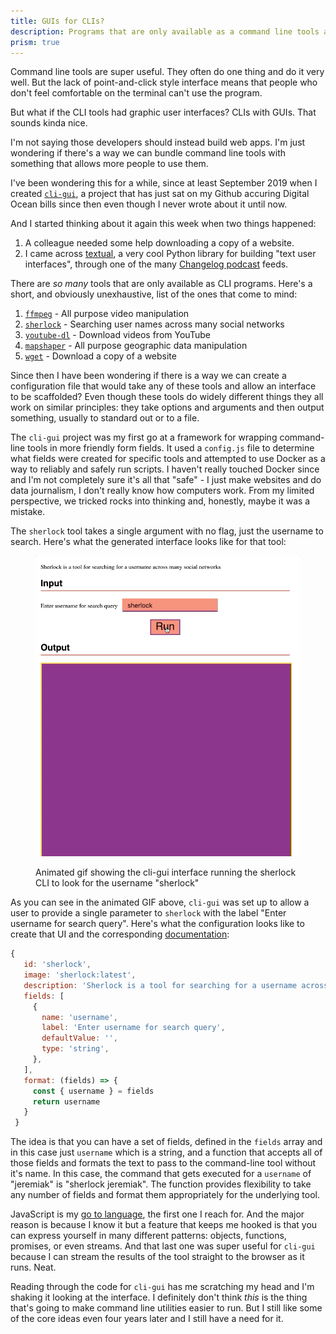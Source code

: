 ```yaml
---
title: GUIs for CLIs?
description: Programs that are only available as a command line tools are often powerful but out of reach for less technical users. Maybe they should have configurable UIs.
prism: true
---
```


Command line tools are super useful. They often do one thing and do it very well. But the lack of point-and-click style interface means that people who don't feel comfortable on the terminal can't use the program.

But what if the CLI tools had graphic user interfaces? CLIs with GUIs. That sounds kinda nice.

I'm not saying those developers should instead build web apps. I'm just wondering if there's a way we can bundle command line tools with something that allows more people to use them.

I've been wondering this for a while, since at least September 2019 when I created [`cli-gui`](https://github.com/jeremiak/cli-gui), a project that has just sat on my Github accuring Digital Ocean bills since then even though I never wrote about it until now. 

And I started thinking about it again this week when two things happened:

1. A colleague needed some help downloading a copy of a website.
2. I came across [textual](https://textual.textualize.io/), a very cool Python library for building "text user interfaces", through one of the many [Changelog podcast](https://changelog.com/) feeds.

There are _so many_ tools that are only available as CLI programs. Here's a short, and obviously unexhaustive, list of the ones that come to mind:

1. [`ffmpeg`](https://ffmpeg.org/) - All purpose video manipulation
2. [`sherlock`](https://sherlock-project.github.io/) - Searching user names across many social networks
3. [`youtube-dl`](http://ytdl-org.github.io/youtube-dl/) - Download videos from YouTube
4. [`mapshaper`](https://mapshaper.org/) - All purpose geographic data manipulation
5. [`wget`](https://www.gnu.org/software/wget/) - Download a copy of a website

Since then I have been wondering if there is a way we can create a configuration file that would take any of these tools and allow an interface to be scaffolded? Even though these tools do widely different things they all work on similar principles: they take options and arguments and then output something, usually to standard out or to a file.

The `cli-gui` project was my first go at a framework for wrapping command-line tools in more friendly form fields. It used a `config.js` file to determine what fields were created for specific tools and attempted to use Docker as a way to reliably and safely run scripts. I haven't really touched Docker since and I'm not completely sure it's all that "safe" - I just make websites and do data journalism, I don't really know how computers work. From my limited perspective, we tricked rocks into thinking and, honestly, maybe it was a mistake.

The `sherlock` tool takes a single argument with no flag, just the username to search. Here's what the generated interface looks like for that tool:

<figure>

![](https://github.com/jeremiak/cli-gui/raw/master/example.gif)

   <figcaption>Animated gif showing the cli-gui interface running the sherlock CLI to look for the username "sherlock"</figcaption>
</figure>

As you can see in the animated GIF above, `cli-gui` was set up to allow a user to provide a single parameter to `sherlock` with the label "Enter username for search query". Here's what the configuration looks like to create that UI and the corresponding [documentation](https://github.com/jeremiak/cli-gui#adding-a-cli-tool):

```js
{
   id: 'sherlock',
   image: 'sherlock:latest',
   description: 'Sherlock is a tool for searching for a username across many social networks (<a href="https://github.com/sherlock-project/sherlock">website</a>)',
   fields: [
     {
       name: 'username',
       label: 'Enter username for search query',
       defaultValue: '',
       type: 'string',
     },
   ],
   format: (fields) => {
     const { username } = fields
     return username
   }
 }
 ```

The idea is that you can have a set of fields, defined in the `fields` array and in this case just `username` which is a string, and a function that accepts all of those fields and formats the text to pass to the command-line tool without it's name. In this case, the command that gets executed for a `username` of "jeremiak" is "sherlock jeremiak". The function provides flexibility to take any number of fields and format them appropriately for the underlying tool.

JavaScript is my [go to language](/blog/deno-by-default/), the first one I reach for. And the major reason is because I know it but a feature that keeps me hooked is that you can express yourself in many different patterns: objects, functions, promises, or even streams. And that last one was super useful for `cli-gui` because I can stream the results of the tool straight to the browser as it runs. Neat.

Reading through the code for `cli-gui` has me scratching my head and I'm shaking it looking at the interface. I definitely don't think _this_ is the thing that's going to make command line utilities easier to run. But I still like some of the core ideas even four years later and I still have a need for it.